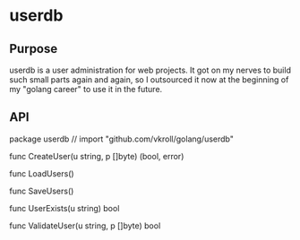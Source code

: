 # userdb
## Purpose
userdb is a user administration for web projects. It got on my nerves to build such small parts again and again, so I outsourced it now at the beginning of my "golang career" to use it in the future.
## API
package userdb // import "github.com/vkroll/golang/userdb"

func CreateUser(u string, p []byte) (bool, error)

func LoadUsers()

func SaveUsers()

func UserExists(u string) bool

func ValidateUser(u string, p []byte) bool
